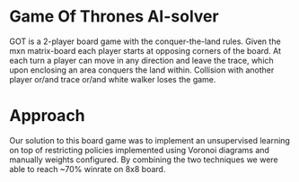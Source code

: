 # Game Of Thrones AI-solver
GOT is a 2-player board game with the conquer-the-land rules. Given the mxn matrix-board each player starts at opposing corners of the board. At each turn a player can move in any direction and leave the trace, which upon enclosing an area conquers the land within. Collision with another player or/and trace or/and white walker loses the game.
# Approach
Our solution to this board game was to implement an unsupervised learning on top of restricting policies implemented using Voronoi diagrams and manually weights configured. By combining the two techniques we were able to reach ~70% winrate on 8x8 board.

